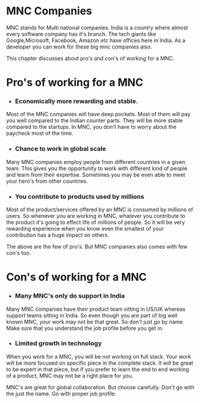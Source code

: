 # MNC Companies

MNC stands for Multi national companies. India is a country where almost every software company has it's branch. The tech giants like Google,Microsoft, Facebook, Amazon etc have offices here in India. As a developer you can work for these big mnc companies also.

This chapter discusses about pro's and con's of working for a MNC.

# Pro's of working for a MNC

* ### Economically more rewarding and stable.

Most of the MNC companies will have deep pockets. Most of them will pay you well compared to the Indian counter parts. They will be more stable compared to the startups. In MNC, you don't have to worry about the paycheck most of the time.

* ### Chance to work in global scale

Many MNC companies employ people from different countries in a given team. This gives you the opportunity to work with different kind of people and learn from their expertise. Sometimes you may be even able to meet your hero's from other countries.

* ### You contribute to products used by millions

Most of the product/services offered by an MNC is consumed by millions of users. So whenever you are working in MNC, whatever you contribute to the product it's going to effect life of millions of people. So it will be very rewarding experience when you know even the smallest of your contribution has a huge impact on others.

The above are the few of pro's. But MNC companies also comes with few con's too.

# Con's of working for a MNC

* ### Many MNC's only do support in India

Many MNC companies have their product team sitting in US/UK whereas support teams sitting in India. So even though you are part of big well known MNC, your work may not be that great. So don't just go by name. Make sure that you understand the job profile before you get in.

* ### Limited growth in technology

When you work for a MNC, you will be not working on full stack. Your work will be more focused on specific piece in the complete stack. It will be great to be expert in that piece, but if you prefer to learn the end to end working of a product, MNC may not be a right place for you.

MNC's are great for global collaboration. But choose carefully. Don't go with the just the name. Go with proper job profile.



